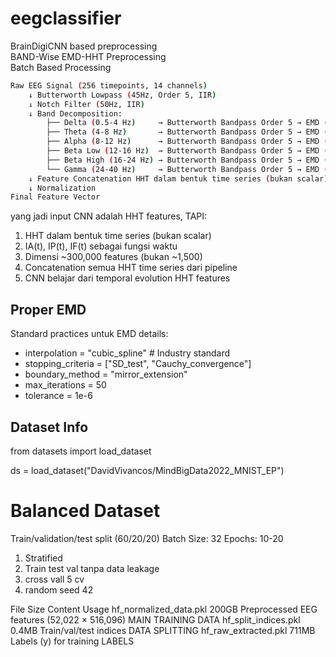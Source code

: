 # eegclassifier
BrainDigiCNN based preprocessing  
BAND-Wise EMD-HHT Preprocessing  
Batch Based Processing

```sh
Raw EEG Signal (256 timepoints, 14 channels)
    ↓ Butterworth Lowpass (45Hz, Order 5, IIR)
    ↓ Notch Filter (50Hz, IIR)
    ↓ Band Decomposition:
        ├── Delta (0.5-4 Hz)     → Butterworth Bandpass Order 5 → EMD (max 10) → HHT (IA,IP,IF)
        ├── Theta (4-8 Hz)       → Butterworth Bandpass Order 5 → EMD (max 10) → HHT (IA,IP,IF)
        ├── Alpha (8-12 Hz)      → Butterworth Bandpass Order 5 → EMD (max 10) → HHT (IA,IP,IF)
        ├── Beta Low (12-16 Hz)  → Butterworth Bandpass Order 5 → EMD (max 10) → HHT (IA,IP,IF)
        ├── Beta High (16-24 Hz) → Butterworth Bandpass Order 5 → EMD (max 10) → HHT (IA,IP,IF)
        └── Gamma (24-40 Hz)     → Butterworth Bandpass Order 5 → EMD (max 10) → HHT (IA,IP,IF)
    ↓ Feature Concatenation HHT dalam bentuk time series (bukan scalar). IA(t), IP(t), IF(t) sebagai fungsi waktu
    ↓ Normalization
Final Feature Vector
```

yang jadi input CNN adalah HHT features, TAPI:

1. HHT dalam bentuk time series (bukan scalar)
2. IA(t), IP(t), IF(t) sebagai fungsi waktu
3. Dimensi ~300,000 features (bukan ~1,500)
4. Concatenation semua HHT time series dari pipeline
5. CNN belajar dari temporal evolution HHT features

## Proper EMD
Standard practices untuk EMD details:

* interpolation = "cubic_spline"  # Industry standard
* stopping_criteria = ["SD_test", "Cauchy_convergence"]
* boundary_method = "mirror_extension"
* max_iterations = 50
* tolerance = 1e-6



## Dataset Info
from datasets import load_dataset

ds = load_dataset("DavidVivancos/MindBigData2022_MNIST_EP")

# Balanced Dataset

Train/validation/test split (60/20/20)
Batch Size: 32
Epochs: 10-20

1. Stratified
2. Train test val tanpa data leakage
3. cross vall 5 cv
4. random seed 42




File	Size	Content	Usage
hf_normalized_data.pkl	200GB	Preprocessed EEG features (52,022 × 516,096)	MAIN TRAINING DATA
hf_split_indices.pkl	0.4MB	Train/val/test indices	DATA SPLITTING
hf_raw_extracted.pkl	711MB	Labels (y) for training	LABELS

